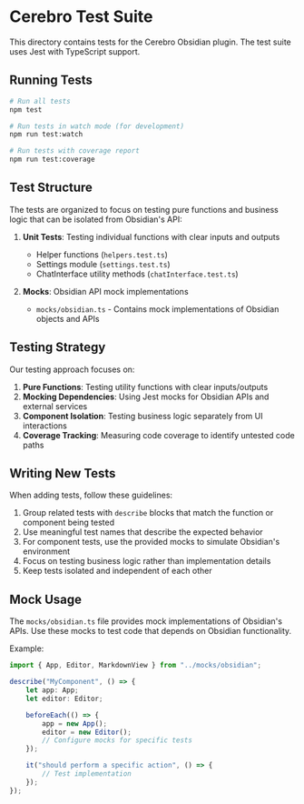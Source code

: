 # Cerebro Test Suite

This directory contains tests for the Cerebro Obsidian plugin. The test suite uses Jest with TypeScript support.

## Running Tests

```bash
# Run all tests
npm test

# Run tests in watch mode (for development)
npm run test:watch

# Run tests with coverage report
npm run test:coverage
```

## Test Structure

The tests are organized to focus on testing pure functions and business logic that can be isolated from Obsidian's API:

1. **Unit Tests**: Testing individual functions with clear inputs and outputs

    - Helper functions (`helpers.test.ts`)
    - Settings module (`settings.test.ts`)
    - ChatInterface utility methods (`chatInterface.test.ts`)

2. **Mocks**: Obsidian API mock implementations
    - `mocks/obsidian.ts` - Contains mock implementations of Obsidian objects and APIs

## Testing Strategy

Our testing approach focuses on:

1. **Pure Functions**: Testing utility functions with clear inputs/outputs
2. **Mocking Dependencies**: Using Jest mocks for Obsidian APIs and external services
3. **Component Isolation**: Testing business logic separately from UI interactions
4. **Coverage Tracking**: Measuring code coverage to identify untested code paths

## Writing New Tests

When adding tests, follow these guidelines:

1. Group related tests with `describe` blocks that match the function or component being tested
2. Use meaningful test names that describe the expected behavior
3. For component tests, use the provided mocks to simulate Obsidian's environment
4. Focus on testing business logic rather than implementation details
5. Keep tests isolated and independent of each other

## Mock Usage

The `mocks/obsidian.ts` file provides mock implementations of Obsidian's APIs. Use these mocks to test code that depends on Obsidian functionality.

Example:

```typescript
import { App, Editor, MarkdownView } from "../mocks/obsidian";

describe("MyComponent", () => {
	let app: App;
	let editor: Editor;

	beforeEach(() => {
		app = new App();
		editor = new Editor();
		// Configure mocks for specific tests
	});

	it("should perform a specific action", () => {
		// Test implementation
	});
});
```
